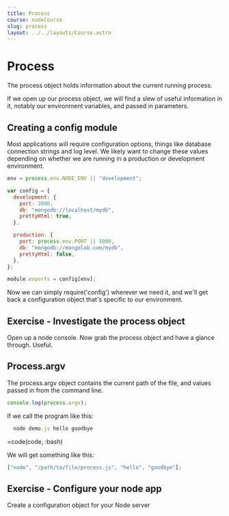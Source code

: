 ```yaml
---
title: Process
course: nodeCourse
slug: process
layout: ../../layouts/Course.astro
---
```


# Process

The process object holds information about the current running process.

If we open up our process object, we will find a slew of useful information in it, notably our environment variables, and passed in parameters.

## Creating a config module

Most applications will require configuration options, things like database connection strings and log level. We likely want to change these values depending on whether we are running in a production or development environment.

```js
env = process.env.NODE_ENV || "development";

var config = {
  development: {
    port: 3000,
    db: "mongodb://localhost/mydb",
    prettyHtml: true,
  },

  production: {
    port: process.env.PORT || 5000,
    db: "mongodb://mongolab.com/mydb",
    prettyHtml: false,
  },
};

module.exports = config[env];
```

Now we can simply require('config') wherever we need it, and we'll get back a configuration object that's specific to our environment.

## Exercise - Investigate the process object

Open up a node console. Now grab the process object and have a glance through. Useful.

## Process.argv

The process.argv object contains the current path of the file, and values passed in from the command line.

```js
console.log(process.argv);
```

If we call the program like this:

```js
  node demo.js hello goodbye
```

=code(code, :bash)

We will get something like this:

```js
["node", "/path/to/file/process.js", "hello", "goodbye"];
```

## Exercise - Configure your node app

Create a configuration object for your Node server
